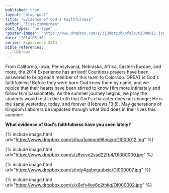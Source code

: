 ```yaml
---
published: true
layout: "blog-post"
title: "Evidence of God's Faithfulness"
author: "lisa-zimmerman"
post_types: "no-type"
"poster-image": "https://www.dropbox.com/s/313dqtz2bknfalp/OI000011.jpg"
date: "2014-05-16"
series: Experience 2014
bible_references: 
  - Hebrews
---
```


From California, Iowa, Pennsylvania, Nebraska, Africa, Eastern Europe, and more, the 2014 Experience has arrived!  Countless prayers have been answered to bring each member of this team to Colorado.  GREAT is God's faithfulness!  Before they were born God knew them by name, and we rejoice that their hearts have been stirred to know Him more intimately and follow Him passionately.  As the summer journey begins, we pray the students would rest in the truth that God's character does not change; He is the same yesterday, today, and forever (Hebrews 13:8).  May generations of Kingdom Laborers be impacted through what God does in their lives this summer! 

**What evidence of God's faithfulness have you seen lately?**

{% include image.html url="https://www.dropbox.com/s/huu1ujmpm96nozn/OI000012.jpg" %}

{% include image.html url="https://www.dropbox.com/s/z6vcyo2vad22fb4/OI000009.jpg" %}

{% include image.html url="https://www.dropbox.com/s/ndy4zpbygrubxic/OI000007.jpg" %}

{% include image.html url="https://www.dropbox.com/s/x9efv4oy6c2thkg/OI000002.jpg" %}
